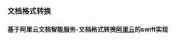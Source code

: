 ### 文档格式转换

#### 基于阿里云文档智能服务-文档格式转换[阿里云](https://help.aliyun.com/zh/document-mind/developer-reference/conversion-of-document-formats/?spm=a2c4g.11186623.0.0.145417a3Em5a1n)的swift实现

